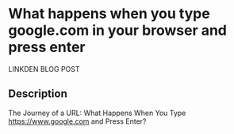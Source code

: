 # What happens when you type google.com in your browser and press enter
LINKDEN BLOG POST

## Description
The Journey of a URL: What Happens When You Type https://www.google.com and Press Enter?